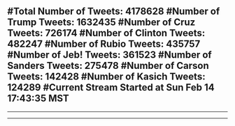 #Total Number of Tweets: 4178628 
#Number of Trump Tweets: 1632435
#Number of Cruz Tweets: 726174
#Number of Clinton Tweets: 482247
#Number of Rubio Tweets: 435757
#Number of Jeb! Tweets: 361523
#Number of Sanders Tweets: 275478
#Number of Carson Tweets: 142428
#Number of Kasich Tweets: 124289
#Current Stream Started at Sun Feb 14 17:43:35 MST
---
---
---
